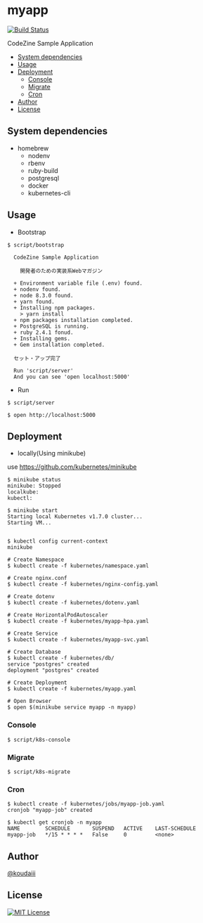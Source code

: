 myapp
=================

[![Build Status](https://travis-ci.org/koudaiii/myapp.svg?branch=master)](https://travis-ci.org/koudaiii/myapp)

CodeZine Sample Application

* [System dependencies](#system-dependencies)
* [Usage](#usage)
* [Deployment](#deployment)
   * [Console](#console)
   * [Migrate](#migrate)
   * [Cron](#cron)
* [Author](#author)
* [License](#license)

System dependencies
-------------

- homebrew
  - nodenv
  - rbenv
  - ruby-build
  - postgresql
  - docker
  - kubernetes-cli

Usage
-------------

- Bootstrap

```shell-session
$ script/bootstrap

  CodeZine Sample Application

    開発者のための実装系Webマガジン

  + Environment variable file (.env) found.
  + nodenv found.
  + node 8.3.0 found.
  + yarn found.
  + Installing npm packages.
    > yarn install
  + npm packages installation completed.
  + PostgreSQL is running.
  + ruby 2.4.1 fonud.
  + Installing gems.
  + Gem installation completed.

  セット・アップ完了

  Run 'script/server'
  And you can see 'open localhost:5000'
```

- Run

```shell-session
$ script/server
```

`$ open http://localhost:5000`


Deployment
-------------

- locally(Using minikube)

use https://github.com/kubernetes/minikube

```shell-session
$ minikube status
minikube: Stopped
localkube:
kubectl:

$ minikube start
Starting local Kubernetes v1.7.0 cluster...
Starting VM...


$ kubectl config current-context
minikube
```

```shell-session
# Create Namespace
$ kubectl create -f kubernetes/namespace.yaml

# Create nginx.conf
$ kubectl create -f kubernetes/nginx-config.yaml

# Create dotenv
$ kubectl create -f kubernetes/dotenv.yaml

# Create HorizontalPodAutoscaler
$ kubectl create -f kubernetes/myapp-hpa.yaml

# Create Service
$ kubectl create -f kubernetes/myapp-svc.yaml

# Create Database
$ kubectl create -f kubernetes/db/
service "postgres" created
deployment "postgres" created

# Create Deployment
$ kubectl create -f kubernetes/myapp.yaml
```

```shell-session
# Open Browser
$ open $(minikube service myapp -n myapp)
```

### Console

```shell-session
$ script/k8s-console
```

### Migrate

```shell-session
$ script/k8s-migrate
```

### Cron

```shell-session
$ kubectl create -f kubernetes/jobs/myapp-job.yaml
cronjob "myapp-job" created

$ kubectl get cronjob -n myapp
NAME        SCHEDULE       SUSPEND   ACTIVE    LAST-SCHEDULE
myapp-job   */15 * * * *   False     0         <none>
```

Author
-------------

[@koudaiii](https://github.com/koudaiii)

License
-------------

[![MIT License](http://img.shields.io/badge/license-MIT-blue.svg?style=flat)](LICENSE)
